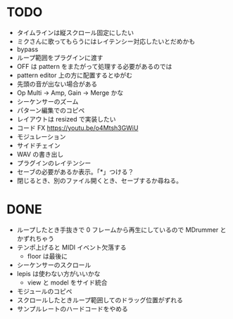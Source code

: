 # TODO

- タイムラインは縦スクロール固定にしたい
- ミクさんに歌ってもらうにはレイテンシー対応したいとだめかも
- bypass
- ループ範囲をプラグインに渡す
- OFF は pattern をまたがって処理する必要があるのでは
- pattern editor 上の方に配置するとゆがむ
- 先頭の音が出ない場合がある
- Op Multi -> Amp, Gain -> Merge かな
- シーケンサーのズーム
- パターン編集でのコピペ
- レイアウトは resized で実装したい
- コード FX https://youtu.be/o4Mtsh3GWiU
- モジュレーション
- サイドチェイン
- WAV の書き出し
- プラグインのレイテンシー
- セーブの必要があるか表示。「*」つける？
- 閉じるとき、別のファイル開くとき、セーブするか尋ねる。

# DONE

- ループしたとき手抜きで 0 フレームから再生にしているので MDrummer とかずれちゃう
- テンポ上げると MIDI イベント欠落する
    - floor は最後に
- シーケンサーのスクロール
- lepis は使わない方がいいかな
    - view と model をサイド統合
- モジュールのコピペ
- スクロールしたときループ範囲してのドラッグ位置がずれる
- サンプルレートのハードコードをやめる
